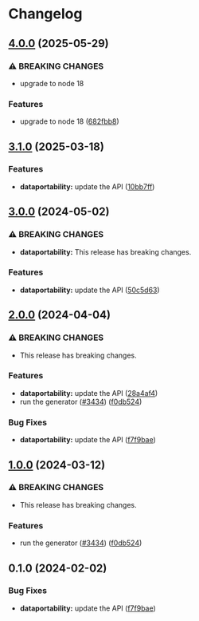 # Changelog

## [4.0.0](https://github.com/googleapis/google-api-nodejs-client/compare/dataportability-v3.1.0...dataportability-v4.0.0) (2025-05-29)


### ⚠ BREAKING CHANGES

* upgrade to node 18

### Features

* upgrade to node 18 ([682fbb8](https://github.com/googleapis/google-api-nodejs-client/commit/682fbb869189ae92b3e9a194d37d0548af0c1f92))

## [3.1.0](https://github.com/googleapis/google-api-nodejs-client/compare/dataportability-v3.0.0...dataportability-v3.1.0) (2025-03-18)


### Features

* **dataportability:** update the API ([10bb7ff](https://github.com/googleapis/google-api-nodejs-client/commit/10bb7ff1f4dbb0eb085dc890f3eb6de92ff2c3ac))

## [3.0.0](https://github.com/googleapis/google-api-nodejs-client/compare/dataportability-v2.0.0...dataportability-v3.0.0) (2024-05-02)


### ⚠ BREAKING CHANGES

* **dataportability:** This release has breaking changes.

### Features

* **dataportability:** update the API ([50c5d63](https://github.com/googleapis/google-api-nodejs-client/commit/50c5d63f83ccf4e91e27e7322062a8edc24b33cf))

## [2.0.0](https://github.com/googleapis/google-api-nodejs-client/compare/dataportability-v1.0.0...dataportability-v2.0.0) (2024-04-04)


### ⚠ BREAKING CHANGES

* This release has breaking changes.

### Features

* **dataportability:** update the API ([28a4af4](https://github.com/googleapis/google-api-nodejs-client/commit/28a4af46a4efb429294c194fe94eb3cf0f0b41eb))
* run the generator ([#3434](https://github.com/googleapis/google-api-nodejs-client/issues/3434)) ([f0db524](https://github.com/googleapis/google-api-nodejs-client/commit/f0db524bb26f05cea3dec4c0ed66b496399e3857))


### Bug Fixes

* **dataportability:** update the API ([f7f9bae](https://github.com/googleapis/google-api-nodejs-client/commit/f7f9bae5a3832f9a3d5a70bc9340928532e4d5b6))

## [1.0.0](https://github.com/googleapis/google-api-nodejs-client/compare/dataportability-v0.1.0...dataportability-v1.0.0) (2024-03-12)


### ⚠ BREAKING CHANGES

* This release has breaking changes.

### Features

* run the generator ([#3434](https://github.com/googleapis/google-api-nodejs-client/issues/3434)) ([f0db524](https://github.com/googleapis/google-api-nodejs-client/commit/f0db524bb26f05cea3dec4c0ed66b496399e3857))

## 0.1.0 (2024-02-02)


### Bug Fixes

* **dataportability:** update the API ([f7f9bae](https://github.com/googleapis/google-api-nodejs-client/commit/f7f9bae5a3832f9a3d5a70bc9340928532e4d5b6))
